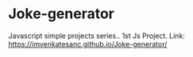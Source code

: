 # Joke-generator
Javascript simple projects series..
1st Js Project.
Link: https://imvenkatesanc.github.io/Joke-generator/
